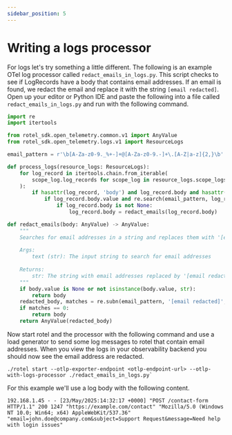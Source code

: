 ```yaml
---
sidebar_position: 5
---
```


# Writing a logs processor

For logs let's try something a little different. The following is an example OTel log processor called
`redact_emails_in_logs.py`. This script checks to see if LogRecords have a body that contains email addresses.
If an email is found, we redact the email and replace it with the string `[email redacted]`.
Open up your editor or Python IDE and paste the following into a file called `redact_emails_in_logs.py` and run with the
following command.

```python title="redact_emails_in_logs.py"
import re
import itertools

from rotel_sdk.open_telemetry.common.v1 import AnyValue
from rotel_sdk.open_telemetry.logs.v1 import ResourceLogs

email_pattern = r'\b[A-Za-z0-9._%+-]+@[A-Za-z0-9.-]+\.[A-Z|a-z]{2,}\b'

def process_logs(resource_logs: ResourceLogs):
    for log_record in itertools.chain.from_iterable(
        scope_log.log_records for scope_log in resource_logs.scope_logs
    ):
        if hasattr(log_record, 'body') and log_record.body and hasattr(log_record.body, 'value'):
            if log_record.body.value and re.search(email_pattern, log_record.body.value):
                if log_record.body is not None:
                    log_record.body = redact_emails(log_record.body)

def redact_emails(body: AnyValue) -> AnyValue:
    """
    Searches for email addresses in a string and replaces them with '[email redacted]'
    
    Args:
        text (str): The input string to search for email addresses
        
    Returns:
        str: The string with email addresses replaced by '[email redacted]'
    """
    if body.value is None or not isinstance(body.value, str):
        return body
    redacted_body, matches = re.subn(email_pattern, '[email redacted]', body.value)
    if matches == 0:
        return body
    return AnyValue(redacted_body)
```

Now start rotel and the processor with the following command and use a load generator to send some log messages to rotel
that contain email addresses.
When you view the logs in your observability backend you should now see the email address are redacted.

```commandline
./rotel start --otlp-exporter-endpoint <otlp-endpoint-url> --otlp-with-logs-processor ./redact_emails_in_logs.py`
```

For this example we'll use a log body with the following content.

```text
192.168.1.45 - - [23/May/2025:14:32:17 +0000] "POST /contact-form HTTP/1.1" 200 1247 "https://example.com/contact" "Mozilla/5.0 (Windows NT 10.0; Win64; x64) AppleWebKit/537.36" "email=john.doe@company.com&subject=Support Request&message=Need help with login issues"
```
